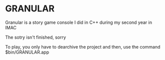# GRANULAR
Granular is a story game console I did in C++ during my second year in IMAC

The sotry isn't finished, sorry

To play, you only have to dearchive the project and then, use the command $bin/GRANULAR.app
